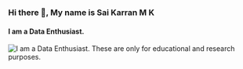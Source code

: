 ### Hi there 👋, My name is Sai Karran M K
#### I am a Data Enthusiast.
![I am a Data Enthusiast.](https://wallpaperbat.com/img/392227-what-is-data-science-dataquest.jpg)
These are only for educational and research purposes. 
